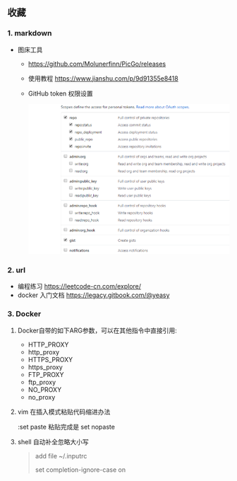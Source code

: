 ## 收藏

### 1. markdown

- 图床工具

  - https://github.com/Molunerfinn/PicGo/releases

  - 使用教程 https://www.jianshu.com/p/9d91355e8418

  - GitHub token 权限设置

    ![](https://raw.githubusercontent.com/b59118/picBed/master/img/20190704182508.png)



### 2.  url

- 编程练习 https://leetcode-cn.com/explore/
- docker 入门文档 https://legacy.gitbook.com/@yeasy

###  3. Docker

1. Docker自带的如下ARG参数，可以在其他指令中直接引用:

   - HTTP_PROXY
   - http_proxy
   - HTTPS_PROXY
   - https_proxy
   - FTP_PROXY
   - ftp_proxy
   - NO_PROXY
   - no_proxy

2. vim 在插入模式粘贴代码缩进办法

   :set paste 粘贴完成是 set nopaste

3. shell 自动补全忽略大小写

   > add file  ~/.inputrc
   >
   > set completion-ignore-case on
